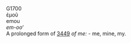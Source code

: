 <body>
  <p>G1700<br>  ἐμοῦ  <br> emou  <br><i>em-oo‘ </i><br>A prolonged form of <a href="g3449.htm">3449</a>  <i>of</i> <i>me:</i> - me, mine, my.<br></p>
 </body>